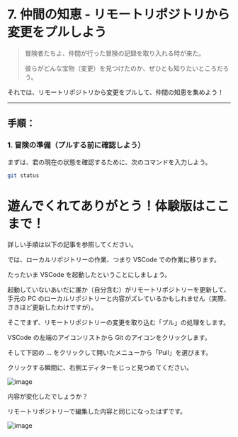 # 7. **仲間の知恵** - リモートリポジトリから変更をプルしよう
> 冒険者たちよ、仲間が行った冒険の記録を取り入れる時が来た。
> 
> 彼らがどんな宝物（変更）を見つけたのか、ぜひとも知りたいところだろう。  

それでは、リモートリポジトリから変更をプルして、仲間の知恵を集めよう！

---

## 手順：
### 1. 冒険の準備（プルする前に確認しよう）
まずは、君の現在の状態を確認するために、次のコマンドを入力しよう。

```bash
git status
```

# 遊んでくれてありがとう！体験版はここまで！
詳しい手順は以下の記事を参照してください。

では、ローカルリポジトリーの作業、つまり VSCode での作業に移ります。

たったいま VSCode を起動したということにしましょう。

起動していないあいだに誰か（自分含む）がリモートリポジトリーを更新して、手元の PC のローカルリポジトリーと内容がズレているかもしれません（実際、さきほど更新したわけですが）。

そこでまず、リモートリポジトリーの変更を取り込む「プル」の処理をします。

VSCode の左端のアイコンリストから Git のアイコンをクリックします。

そして下図の … をクリックして開いたメニューから「Pull」を選びます。

クリックする瞬間に、右側エディターをじっと見つめてください。

![image](https://github.com/user-attachments/assets/f10464ed-c372-488f-811e-e214d56d101b)

内容が変化したでしょうか？

リモートリポジトリーで編集した内容と同じになったはずです。

![image](https://github.com/user-attachments/assets/e43e9fa9-b3e6-4f55-aa7f-3f60e7f74eea)
